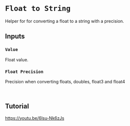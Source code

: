 # `Float to String`
Helper for for converting a float to a string with a precision.

## Inputs

### `Value`
Float value.

### `Float Precision`
Precision when converting floats, doubles, float3 and float4


<br>


## Tutorial

https://youtu.be/6lsu-Nk6zJs
<br><br>

